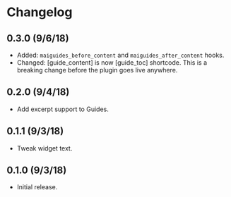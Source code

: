 # Changelog

## 0.3.0 (9/6/18)
* Added: `maiguides_before_content` and `maiguides_after_content` hooks.
* Changed: [guide_content] is now [guide_toc] shortcode. This is a breaking change before the plugin goes live anywhere.

## 0.2.0 (9/4/18)
* Add excerpt support to Guides.

## 0.1.1 (9/3/18)
* Tweak widget text.

## 0.1.0 (9/3/18)
* Initial release.
